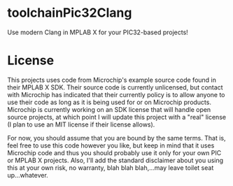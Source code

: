 # toolchainPic32Clang
Use modern Clang in MPLAB X for your PIC32-based projects!

# License
This projects uses code from Microchip's example source code found in their MPLAB X SDK.  Their source code is currently unlicensed, but contact with Microchip has indicated that their currently policy is to allow anyone to use their code as long as it is being used for or on Microchip products.  Microchip is currently working on an SDK license that will handle open source projects, at which point I will update this project with a "real" license (I plan to use an MIT license if their license allows).

For now, you should assume that you are bound by the same terms.  That is, feel free to use this code however you like, but keep in mind that it uses Microchip code and thus you should probably use it only for your own PIC or MPLAB X projects.  Also, I'll add the standard disclaimer about you using this at your own risk, no warranty, blah blah blah,...may leave toilet seat up...whatever.
